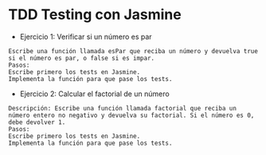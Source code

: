 # TDD Testing con Jasmine

- Ejercicio 1: Verificar si un número es par

```
Escribe una función llamada esPar que reciba un número y devuelva true si el número es par, o false si es impar.
Pasos:
Escribe primero los tests en Jasmine.
Implementa la función para que pase los tests.
```

- Ejercicio 2: Calcular el factorial de un número

```
Descripción: Escribe una función llamada factorial que reciba un número entero no negativo y devuelva su factorial. Si el número es 0, debe devolver 1.
Pasos:
Escribe primero los tests en Jasmine.
Implementa la función para que pase los tests.
```
